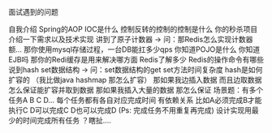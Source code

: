 面试遇到的问题

自我介绍
Spring的AOP IOC是什么
控制反转的控制的控制是什么
你的秒杀项目介绍一下需求以及技术实现
讲到了原子计数器 -> 问：那Redis怎么实现计数器 额…
那你使用mysql存储过程，一台DB能扛多少qps
你知道POJO是什么
你知道EJB吗
那你的Redi缓存是用来解决哪方面
Redis了解多少
Redis的操作命令有哪些
说到hash set数据结构 -> 问：set数据结构的get set方法时间复杂度
hash是如何扩容的 （我比做java hashmap 那怎么扩容）
那如果我边插入数据 而且边取数据 怎么保证能扩容并取到数据
那如果我插入大量的数据 那怎么保证
场景题：有多个任务A B C D… 每个任务都有各自对应完成时间
有依赖关系 比如A必须完成B才能执行C D可以完成C D也可以完成D (Ps: 完成任务不用重复再完成)
设计实现用最少的时间完成所有任务 ？瞎扯….
